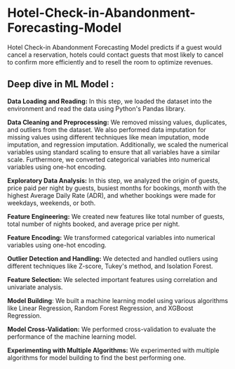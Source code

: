 # Hotel-Check-in-Abandonment-Forecasting-Model
Hotel Check-in Abandonment Forecasting Model predicts if a guest would cancel a reservation, hotels could contact guests that most likely to cancel to confirm more efficiently and to resell the room to optimize revenues.
## Deep dive in ML Model :
**Data Loading and Reading:** In this step, we loaded the dataset into the environment and read the data using Python's Pandas library.

**Data Cleaning and Preprocessing:** We removed missing values, duplicates, and outliers from the dataset. We also performed data imputation for missing values using different techniques like mean imputation, mode imputation, and regression imputation. Additionally, we scaled the numerical variables using standard scaling to ensure that all variables have a similar scale. Furthermore, we converted categorical variables into numerical variables using one-hot encoding.

**Exploratory Data Analysis:** In this step, we analyzed the origin of guests, price paid per night by guests, busiest months for bookings, month with the highest Average Daily Rate (ADR), and whether bookings were made for weekdays, weekends, or both.

**Feature Engineering:** We created new features like total number of guests, total number of nights booked, and average price per night.

**Feature Encoding:** We transformed categorical variables into numerical variables using one-hot encoding.

**Outlier Detection and Handling:** We detected and handled outliers using different techniques like Z-score, Tukey's method, and Isolation Forest.

**Feature Selection:** We selected important features using correlation and univariate analysis.

**Model Building**: We built a machine learning model using various algorithms like Linear Regression, Random Forest Regression, and XGBoost Regression.

**Model Cross-Validation:** We performed cross-validation to evaluate the performance of the machine learning model.

**Experimenting with Multiple Algorithms:** We experimented with multiple algorithms for model building to find the best performing one.

